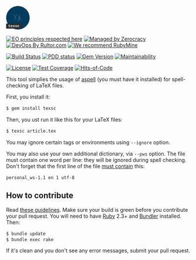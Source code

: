 <img src="/logo.svg" width="64px"/>

[![EO principles respected here](https://www.elegantobjects.org/badge.svg)](https://www.elegantobjects.org)
[![Managed by Zerocracy](https://www.0crat.com/badge/C3RFVLU72.svg)](https://www.0crat.com/p/C3RFVLU72)
[![DevOps By Rultor.com](http://www.rultor.com/b/yegor256/texsc)](http://www.rultor.com/p/yegor256/texsc)
[![We recommend RubyMine](https://www.elegantobjects.org/rubymine.svg)](https://www.jetbrains.com/ruby/)

[![Build Status](https://travis-ci.org/yegor256/texsc.svg)](https://travis-ci.org/yegor256/texsc)
[![PDD status](http://www.0pdd.com/svg?name=yegor256/texsc)](http://www.0pdd.com/p?name=yegor256/texsc)
[![Gem Version](https://badge.fury.io/rb/texsc.svg)](http://badge.fury.io/rb/texsc)
[![Maintainability](https://api.codeclimate.com/v1/badges/7593273bfae71f87ea8c/maintainability)](https://codeclimate.com/github/yegor256/texsc/maintainability)

[![License](https://img.shields.io/badge/license-MIT-green.svg)](https://github.com/yegor256/takes/texsc/master/LICENSE.txt)
[![Test Coverage](https://img.shields.io/codecov/c/github/yegor256/texsc.svg)](https://codecov.io/github/yegor256/texsc?branch=master)
[![Hits-of-Code](https://hitsofcode.com/github/yegor256/texsc)](https://hitsofcode.com/view/github/yegor256/texsc)

This tool simplies the usage of [aspell](http://aspell.net/)
(you must have it installed)
for spell-checking of LaTeX files.

First, you install it:

```bash
$ gem install texsc
```

Then, you ust run it like this for your LaTeX files:

```bash
$ texsc article.tex
```

You may ignore certain tags or environments using `--ignore` option.

You may also use your own additional dictionary, via `--pws` option.
The file must contain one word per line:
they will be ignored during spell checking. Don't forget that
the first line of the file
[must contain](http://aspell.net/man-html/Format-of-the-Personal-and-Replacement-Dictionaries.html)
this:

```
personal_ws-1.1 en 1 utf-8
```

## How to contribute

Read [these guidelines](https://www.yegor256.com/2014/04/15/github-guidelines.html).
Make sure your build is green before you contribute
your pull request. You will need to have [Ruby](https://www.ruby-lang.org/en/) 2.3+ and
[Bundler](https://bundler.io/) installed. Then:

```
$ bundle update
$ bundle exec rake
```

If it's clean and you don't see any error messages, submit your pull request.
